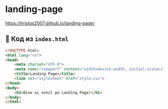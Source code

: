 # landing-page
https://hristos2007.github.io/landing-page/

## 📄 Код из `index.html`
```html
<!DOCTYPE html>
<html lang="ro">
<head>
    <meta charset="UTF-8">
    <meta name="viewport" content="width=device-width, initial-scale=1.0">
    <title>Landing Page</title>
    <link rel="stylesheet" href="style.css">
</head>
<body>
    <h1>Bine ai venit pe Landing Page!</h1>
</body>
</html>
